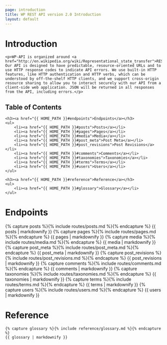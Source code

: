```yaml
---
page: introduction
title: WP REST API version 2.0 Introduction
layout: default
---
```


<div class="introduction">
	<h1 id="introduction">Introduction</h1>
	
	<p>WP-API is organized around <a href="http://en.wikipedia.org/wiki/Representational_state_transfer">REST</a>. Our API is designed to have predictable, resource-oriented URLs and to use HTTP response codes to indicate API errors. We use built-in HTTP features, like HTTP authentication and HTTP verbs, which can be understood by off-the-shelf HTTP clients, and we support cross-origin resource sharing to allow you to interact securely with our API from a client-side web application. JSON will be returned in all responses from the API, including errors.</p>

</div>

<div class="toc">
	<h2>Table of Contents</h2>

	<h3><a href="{{ HOME_PATH }}#endpoints">Endpoints</a></h3>
	<ul>
		<li><a href="{{ HOME_PATH }}#posts">Posts</a></li>
		<li><a href="{{ HOME_PATH }}#pages">Pages</a></li>
		<li><a href="{{ HOME_PATH }}#media">Media</a></li>
		<li><a href="{{ HOME_PATH }}#post_meta">Post Meta</a></li>
		<li><a href="{{ HOME_PATH }}#post_revisions">Post Revisions</a></li>
		<li><a href="{{ HOME_PATH }}#comments">Comments</a></li>
		<li><a href="{{ HOME_PATH }}#taxonomies">Taxonomies</a></li>
		<li><a href="{{ HOME_PATH }}#terms">Terms</a></li>
		<li><a href="{{ HOME_PATH }}#users">Users</a></li>
	</ul>

	<h3><a href="{{ HOME_PATH }}#reference">Reference</a></h3>
	<ul>
		<li><a href="{{ HOME_PATH }}#glossary">Glossary</a></li>
	</ul>
</div>

<div class="routes">
	<h1 id="endpoints">Endpoints</h1>
	{% capture posts %}{% include routes/posts.md %}{% endcapture %}
	{{ posts | markdownify }}
	{% capture pages %}{% include routes/pages.md %}{% endcapture %}
	{{ pages | markdownify }}
	{% capture media %}{% include routes/media.md %}{% endcapture %}
	{{ media | markdownify }}
	{% capture post_meta %}{% include routes/post_meta.md %}{% endcapture %}
	{{ post_meta | markdownify }}
	{% capture post_revisions %}{% include routes/post_revisions.md %}{% endcapture %}
	{{ post_revisions | markdownify }}
	{% capture comments %}{% include routes/comments.md %}{% endcapture %}
	{{ comments | markdownify }}
	{% capture taxonomies %}{% include routes/taxonomies.md %}{% endcapture %}
	{{ taxonomies | markdownify }}
	{% capture terms %}{% include routes/terms.md %}{% endcapture %}
	{{ terms | markdownify }}
	{% capture users %}{% include routes/users.md %}{% endcapture %}
	{{ users | markdownify }}
</div>

<div class="reference">
	<h1 id="reference">Reference</h1>

	{% capture glossary %}{% include reference/glossary.md %}{% endcapture %}
	{{ glossary | markdownify }}

</div>
